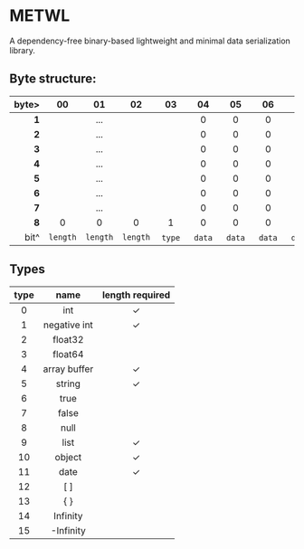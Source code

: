 # METWL
A dependency-free binary-based lightweight and minimal data serialization library.


## Byte structure:
| byte> | 00 | 01 | 02 | 03 | 04 | 05 | 06 | 07 | 09 | 10 | 11 | 12 | 13 | 14 | 15 | ...
| --: | :--: | :--: | :--: | :--: | :--: | :--: | :--: | :--: | :--: | :--: | :--: | :--: | :--: | :--: | :--: | :--: |
| **1** |  | ... |  |  | 0 | 0 | 0 | ... |  | ... |  |  | 0 | 0 | 0 | ... |
| **2** |  | ... |  |  | 0 | 0 | 0 | ... |  | ... |  |  | 0 | 0 | 0 | ... |
| **3** |  | ... |  |  | 0 | 0 | 0 | ... |  | ... |  |  | 0 | 0 | 0 | ... |
| **4** |  | ... |  |  | 0 | 0 | 0 | ... |  | ... |  |  | 0 | 0 | 0 | ... |
| **5** |  | ... |  |  | 0 | 0 | 0 | ... |  | ... |  |  | 0 | 0 | 0 | ... |
| **6** |  | ... |  |  | 0 | 0 | 0 | ... |  | ... |  |  | 0 | 0 | 0 | ... |
| **7** |  | ... |  |  | 0 | 0 | 0 | ... |  | ... |  |  | 0 | 0 | 0 | ... |
| **8** | 0 | 0 | 0 | 1 | 0 | 0 | 0 | ... | 0 | 0 | 0 | 1 | 0 | 0 | 0 | ... |
| bit^ | `length` | `length` | `length` | &nbsp;`type`&nbsp; | &nbsp;`data`&nbsp; | &nbsp;`data`&nbsp; | &nbsp;`data`&nbsp; | &nbsp;`data`&nbsp; | `length` | `length` | `length` | &nbsp;`type`&nbsp; | &nbsp;`data`&nbsp; | &nbsp;`data`&nbsp; | &nbsp;`data`&nbsp; |  
 
## Types
 |type|    name    |length required|
|:--:|:----------:|:-------------:|
| 0  |    int     |        ✓       |
| 1  |negative int|        ✓       |
| 2  |  float32   |               |
| 3  |  float64   |               |
| 4  |array buffer|       ✓        |
| 5  |   string   |       ✓        |
| 6  |    true    |               |
| 7  |   false    |               |
| 8  |    null    |               |
| 9  |    list    |       ✓        |
| 10 |   object   |       ✓        |
| 11 |    date    |       ✓        |
| 12 |     [ ]     |               |
| 13 |     { }     |               |
| 14 |  Infinity  |               |
| 15 | -Infinity  |               |
